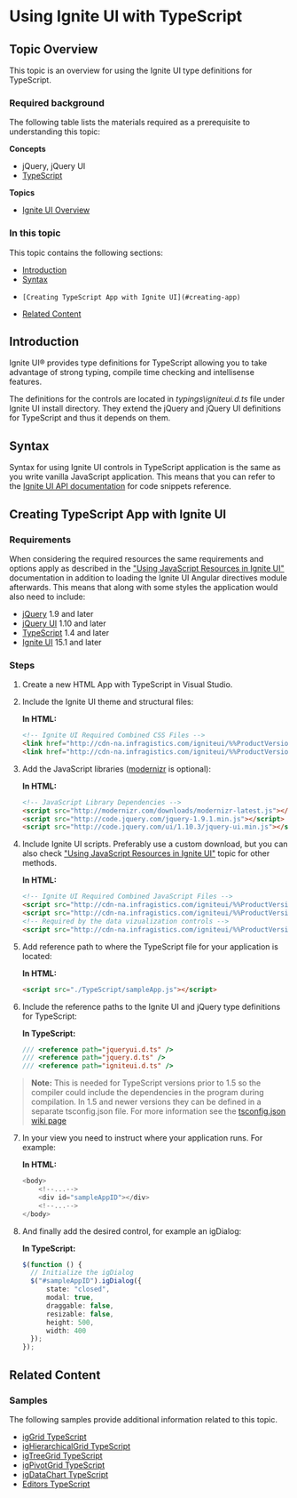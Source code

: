 ﻿<!--
|metadata|
{
    "fileName": "using-ignite-ui-with-typescipt",
    "controlName": [],
    "tags": []
}
|metadata|
-->

# Using Ignite UI with TypeScript

## Topic Overview

This topic is an overview for using the Ignite UI type definitions for TypeScript.

### Required background

The following table lists the materials required as a prerequisite to understanding this topic:

**Concepts**

-   jQuery, jQuery UI
-   [TypeScript](http://www.typescriptlang.org/)

**Topics**

-   [Ignite UI Overview](NetAdvantage-for-jQuery-Overview.html)


### In this topic

This topic contains the following sections:

-   [Introduction](#introduction)
-   [Syntax](#syntax)
-     [Creating TypeScript App with Ignite UI](#creating-app)
-   [Related Content](#related-content)

## <a id="introduction"></a>Introduction

Ignite UI® provides type definitions for TypeScript allowing you to take advantage of strong typing, compile time checking and intellisense features.

The definitions for the controls are located in *typings\igniteui.d.ts* file under Ignite UI install directory. They extend the jQuery and jQuery UI definitions for TypeScript and thus it depends on them.

## <a id="syntax"></a> Syntax

Syntax for using Ignite UI controls in TypeScript application is the same as you write vanilla JavaScript application. This means that you can refer to the [Ignite UI API documentation](%%jQueryApiUrl%%) for code snippets reference.

## <a id="creating-app"></a>Creating TypeScript App with Ignite UI

###  <a id="requirements"></a>Requirements 

When considering the required resources the same requirements and options apply as described in the ["Using JavaScript Resources in Ignite UI"](Deployment-Guide-JavaScript-Resources.html) documentation in addition to loading the Ignite UI Angular directives module afterwards. This means that along with some styles the application would also need to include:

-   [jQuery](http://www.jquery.com/) 1.9 and later
-   [jQuery UI](http://jqueryui.com/) 1.10 and later
-   [TypeScript](http://www.typescriptlang.org/) 1.4 and later
-   [Ignite UI](http://www.igniteui.com/) 15.1 and later

### <a id="steps"></a>Steps

1. Create a new HTML App with TypeScript in Visual Studio.
2. Include the Ignite UI theme and structural files:

    **In HTML:**
    ```html
    <!-- Ignite UI Required Combined CSS Files -->
    <link href="http://cdn-na.infragistics.com/igniteui/%%ProductVersion%%/latest/css/themes/infragistics/infragistics.theme.css" rel="stylesheet" />
    <link href="http://cdn-na.infragistics.com/igniteui/%%ProductVersion%%/latest/css/structure/infragistics.css" rel="stylesheet" />
    ```
    
3.  Add the JavaScript libraries ([modernizr](http://modernizr.com/) is optional):

    **In HTML:**
    ```html
    <!-- JavaScript Library Dependencies -->
    <script src="http://modernizr.com/downloads/modernizr-latest.js"></script>
    <script src="http://code.jquery.com/jquery-1.9.1.min.js"></script>
    <script src="http://code.jquery.com/ui/1.10.3/jquery-ui.min.js"></script>
    ```
4.  Include Ignite UI scripts. Preferably use a custom download, but you can also check ["Using JavaScript Resources in Ignite UI"](Deployment-Guide-JavaScript-Resources.html) topic for other methods.

    **In HTML:**
    ```html
    <!-- Ignite UI Required Combined JavaScript Files -->
    <script src="http://cdn-na.infragistics.com/igniteui/%%ProductVersion%%/latest/js/infragistics.core.js"></script>
    <script src="http://cdn-na.infragistics.com/igniteui/%%ProductVersion%%/latest/js/infragistics.lob.js"></script>
	<!-- Required by the data vizualization controls -->
	<script src="http://cdn-na.infragistics.com/igniteui/%%ProductVersion%%/latest/js/infragistics.dv.js"></script>
    ```

5. Add reference path to where the TypeScript file for your application is located:

    **In HTML:**
    ```html
    <script src="./TypeScript/sampleApp.js"></script> 
    ```
    
6. Include the reference paths to the Ignite UI and jQuery type definitions for TypeScript:

    **In TypeScript:**
    ```typescript
    /// <reference path="jqueryui.d.ts" />
    /// <reference path="jquery.d.ts" />
    /// <reference path="igniteui.d.ts" />
    ```
    
>**Note:** This is needed for TypeScript versions prior to 1.5 so the compiler could include the dependencies in the program during compilation. In 1.5 and newer versions they can be defined in a separate tsconfig.json file. For more information see the [tsconfig.json wiki page](https://github.com/Microsoft/TypeScript/wiki/tsconfig.json)

7. In your view you need to instruct where your application runs. For example:

    **In HTML:**
    ```typescript
    <body>
        <!--...-->
        <div id="sampleAppID"></div>
        <!--...-->
    </body>
	```
    
8. And finally add the desired control, for example an igDialog:

    **In TypeScript:**
    ```typescript
    $(function () {
      // Initialize the igDialog
      $("#sampleAppID").igDialog({
          state: "closed",
          modal: true,
          draggable: false,
          resizable: false,
          height: 500,
          width: 400
      });
    });
    ```

## <a id="related-content"></a>Related Content

### <a id="samples"></a>Samples

The following samples provide additional information related to this topic.

-   [igGrid TypeScript](%%SamplesUrl%%/grid/typescript)
-   [igHierarchicalGrid TypeScript](%%SamplesUrl%%/hierarchical-grid/typescript)
-   [igTreeGrid TypeScript](%%SamplesUrl%%/tree-grid/typescript)
-   [igPivotGrid TypeScript](%%SamplesUrl%%/pivot-grid/typescript)
-   [igDataChart TypeScript](%%SamplesUrl%%/data-chart/typescript)
-   [Editors TypeScript](%%SamplesUrl%%/editors/typescript)